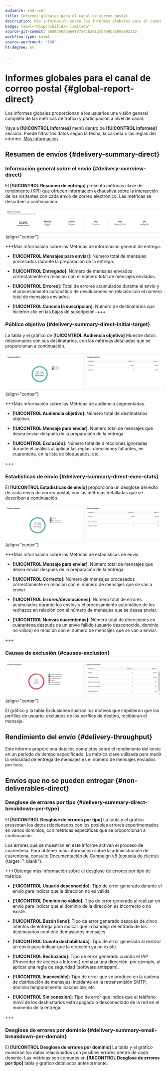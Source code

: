 ```yaml
---
audience: end-user
title: Informes globales para el canal de correo postal
description: Más información sobre los Informes globales para el canal de correo postal
badge: label="Disponibilidad limitada"
source-git-commit: a6d42e0abb64f87aecb2912cb469ba269aa02515
workflow-type: tm+mt
source-wordcount: '628'
ht-degree: 6%

---
```


# Informes globales para el canal de correo postal {#global-report-direct}

Los informes globales proporcionan a los usuarios una visión general completa de las métricas de tráfico y participación a nivel de canal.

Vaya a **[!UICONTROL Informes]** menú dentro de **[!UICONTROL Informes]** sección. Puede filtrar los datos según la fecha, la carpeta o las reglas del informe. [Más información](global-reports.md)

## Resumen de envíos {#delivery-summary-direct}

### Información general sobre el envío {#delivery-overview-direct}

El **[!UICONTROL Resumen de entrega]** presenta métricas clave de rendimiento (KPI) que ofrecen información exhaustiva sobre la interacción de los visitantes con cada envío de correo electrónico. Las métricas se describen a continuación.

![](assets/global_report_email_delivery_overview.png){align="center"}

+++Más información sobre las Métricas de información general de entrega.

* **[!UICONTROL Mensajes para enviar]**: Número total de mensajes procesados durante la preparación de la entrega.

* **[!UICONTROL Entregado]**: Número de mensajes enviados correctamente en relación con el número total de mensajes enviados.

* **[!UICONTROL Errores]**: Total de errores acumulados durante el envío y el procesamiento automático de devoluciones en relación con el número total de mensajes enviados.

* **[!UICONTROL Cancela la suscripción]**: Número de destinatarios que hicieron clic en las bajas de suscripción.
+++

### Público objetivo {#delivery-summary-direct-initial-target}

La tabla y el gráfico de **[!UICONTROL Audiencia objetivo]** Muestre datos relacionados con sus destinatarios, con las métricas detalladas que se proporcionan a continuación.

![](assets/global_report_email_targeted_audience.png){align="center"}

+++Más información sobre las Métricas de audiencia segmentadas.

* **[!UICONTROL Audiencia objetivo]**: Número total de destinatarios objetivo.

* **[!UICONTROL Mensaje para enviar]**: Número total de mensajes que desea enviar después de la preparación de la entrega.

* **[!UICONTROL Exclusión]**: Número total de direcciones ignoradas durante el análisis al aplicar las reglas: direcciones faltantes, en cuarentena, en la lista de bloqueados, etc.

+++

### Estadísticas de envío {#delivery-summary-direct-exec-stats}

El **[!UICONTROL Estadísticas de envío]** proporciona un desglose del éxito de cada envío de correo postal, con las métricas detalladas que se describen a continuación.

![](assets/global_report_email_delivery_statistics.png){align="center"}

+++Más información sobre las Métricas de estadísticas de envío.

* **[!UICONTROL Mensaje para enviar]**: Número total de mensajes que desea enviar después de la preparación de la entrega.

* **[!UICONTROL Correcto]**: Número de mensajes procesados correctamente en relación con el número de mensajes que se van a enviar.

* **[!UICONTROL Errores/devoluciones]**: Número total de errores acumulados durante los envíos y el procesamiento automático de los rechazos en relación con el número de mensajes que se desea enviar.

* **[!UICONTROL Nuevas cuarentenas]**: Número total de direcciones en cuarentena después de un envío fallido (usuario desconocido, dominio no válido) en relación con el número de mensajes que se van a enviar.

+++

### Causas de exclusión {#causes-exclusion}

![](assets/global_report_email_exclusions.png){align="center"}

El gráfico y la tabla Exclusiones ilustran los motivos que impidieron que los perfiles de usuario, excluidos de los perfiles de destino, recibieran el mensaje.

## Rendimiento del envío {#delivery-throughput}

Este informe proporciona detalles completos sobre el rendimiento del envío en un periodo de tiempo especificado. La métrica clave utilizada para medir la velocidad de entrega de mensajes es el número de mensajes enviados por hora.

## Envíos que no se pueden entregar {#non-deliverables-direct}

### Desglose de errores por tipo {#delivery-summary-direct-breakdown-per-type}

El **[!UICONTROL Desglose de errores por tipo]** La tabla y el gráfico presentan los datos relacionados con los posibles errores experimentados en varios dominios, con métricas específicas que se proporcionan a continuación.

Los errores que se muestran en este informe activan el proceso de cuarentena. Para obtener más información sobre la administración de cuarentena, consulte [Documentación de Campaign v8 (consola de cliente)](https://experienceleague.adobe.com/docs/campaign/campaign-v8/campaigns/send/failures/delivery-failures.html){target="_blank"}.

+++Obtenga más información sobre el desglose de errores por tipo de métrica.

* **[!UICONTROL Usuario desconocido]**: Tipo de error generado durante el envío para indicar que la dirección no es válida.

* **[!UICONTROL Dominio no válido]**: Tipo de error generado al realizar un envío para indicar que el dominio de la dirección es incorrecto o no existe.

* **[!UICONTROL Buzón lleno]**: Tipo de error generado después de cinco intentos de entrega para indicar que la bandeja de entrada de los destinatarios contiene demasiados mensajes.

* **[!UICONTROL Cuenta deshabilitada]**: Tipo de error generado al realizar un envío para indicar que la dirección ya no existe.

* **[!UICONTROL Rechazado]**: Tipo de error generado cuando el IAP (Proveedor de acceso a Internet) rechaza una dirección, por ejemplo, al aplicar una regla de seguridad (software antispam).

* **[!UICONTROL Inaccesible]**: Tipo de error que se produce en la cadena de distribución de mensajes: incidente en la retransmisión SMTP, dominio temporalmente inaccesible, etc

* **[!UICONTROL Sin conexión]**: Tipo de error que indica que el teléfono móvil de los destinatarios está apagado o desconectado de la red en el momento de la entrega.

+++

### Desglose de errores por dominio {#delivery-summary-email-breakdown-per-domain}

El **[!UICONTROL Desglose de errores por dominio]** La tabla y el gráfico muestran los datos relacionados con posibles errores dentro de cada dominio. Las métricas son comunes en **[!UICONTROL Desglose de errores por tipo]** tabla y gráfico detallados anteriormente.

